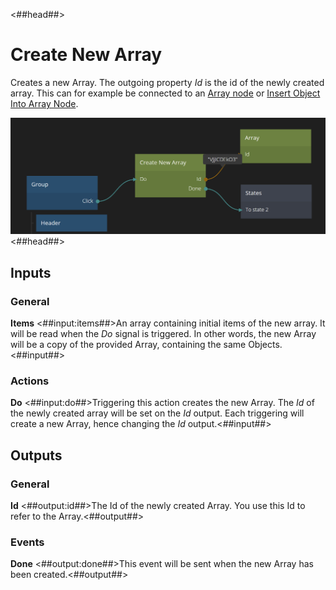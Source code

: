 <##head##>
# Create New Array
Creates a new Array. The outgoing property *Id* is the id of the newly created array. This can for example be connected to an [Array node](nodes/data/array/array/) or [Insert Object Into Array Node](nodes/data/array/insert-into-array/).

![](create-new-array.png ':class=ndl-image large')<##head##>

## Inputs

### General
**Items**
<##input:items##>An array containing initial items of the new array. It will be read when the *Do* signal is triggered. In other words, the new Array will be a copy of the provided Array, containing the same Objects.<##input##>
### Actions
**Do**
<##input:do##>Triggering this action creates the new Array. The *Id* of the newly created array will be set on the *Id* output. Each triggering will create a new Array, hence changing the *Id* output.<##input##>

## Outputs
### General
**Id**
<##output:id##>The Id of the newly created Array. You use this Id to refer to the Array.<##output##>

### Events
**Done**
<##output:done##>This event will be sent when the new Array has been created.<##output##>
